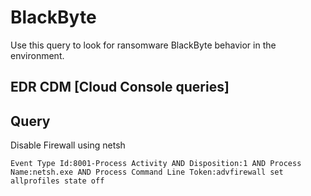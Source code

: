 # BlackByte

Use this query to look for ransomware BlackByte behavior in the environment.

## EDR CDM [Cloud Console queries]

## Query

Disable Firewall using netsh
```
Event Type Id:8001-Process Activity AND Disposition:1 AND Process Name:netsh.exe AND Process Command Line Token:advfirewall set allprofiles state off

```
